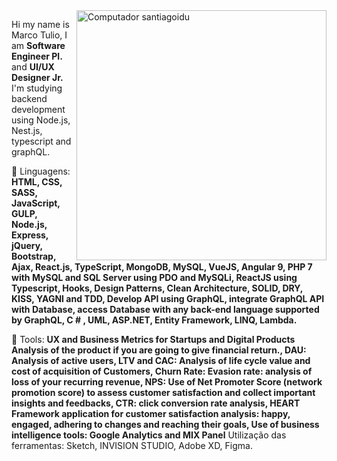<img src="https://raw.githubusercontent.com/MicaelliMedeiros/micaellimedeiros/master/image/computer-illustration.png" min-width="400px" max-width="400px" width="400px" align="right" alt="Computador santiagoidu">

<p align="left"> 
  Hi my name is Marco Tulio, I am <strong>Software Engineer Pl.</strong> and <strong>UI/UX Designer Jr.
  </strong>I'm studying backend development using Node.js, Nest.js, typescript and graphQL.
</p>

<p align="left">
  🦄 Linguagens: <strong>HTML, CSS, SASS, JavaScript, GULP, Node.js, Express, jQuery, Bootstrap, Ajax, React.js, TypeScript, MongoDB, MySQL, VueJS, Angular 9, PHP 7 with MySQL and SQL Server using PDO and MySQLi, ReactJS using Typescript, Hooks, Design Patterns, Clean Architecture, SOLID, DRY, KISS, YAGNI and TDD, Develop API using GraphQL, integrate GraphQL API with Database, access Database with any back-end language supported by GraphQL, C # , UML, ASP.NET, Entity Framework, LINQ, Lambda.
</strong>
</p>

<p align="left">
  💼 Tools: <strong>UX and Business Metrics for Startups and Digital Products
Analysis of the product if you are going to give financial return., DAU: Analysis of active users, LTV and CAC: Analysis of life cycle value and cost of acquisition of Customers, Churn Rate: Evasion rate: analysis of loss of your recurring revenue, NPS: Use of Net Promoter Score (network promotion score) to assess customer satisfaction and collect important insights and feedbacks, CTR: click conversion rate analysis, HEART Framework application for customer satisfaction analysis: happy, engaged, adhering to changes and reaching their goals, Use of business intelligence tools: Google Analytics and MIX Panel</strong>
Utilização das ferramentas: Sketch, INVISION STUDIO, Adobe XD, Figma.
</p>
</p>  


